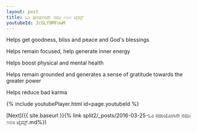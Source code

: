 ```yaml
---
layout: post
title: ಓಂ ಪುನರ್ವಸವೇ ನಮಃ ೧೦೮ ಟೈಮ್ಸ್
youtubeId: JcGLf9MFuwM
---
```

 
 
Helps get goodness, bliss and peace and God's blessings
 
Helps remain focused, help generate inner energy 
 
Helps boost physical and mental health 
 
Helps remain grounded and generates a sense of gratitude towards the greater power 
 
Helps reduce bad karma
 
 
 
 


{% include youtubePlayer.html id=page.youtubeId %}
 
[Next]({{ site.baseurl }}{% link  split2/_posts/2016-03-25-ಓಂ ಸದಾಯೋಗಿನೇ ನಮಃ ೧೦೮ ಟೈಮ್ಸ್.md%})
 
